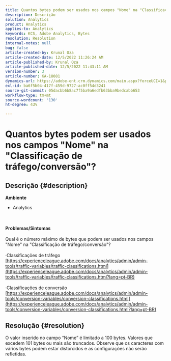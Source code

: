 ```yaml
---
title: Quantos bytes podem ser usados nos campos "Nome" na "Classificação de tráfego/conversão"?
description: Descrição
solution: Analytics
product: Analytics
applies-to: Analytics
keywords: KCS, Adobe Analytics, Bytes
resolution: Resolution
internal-notes: null
bug: false
article-created-by: Krunal Oza
article-created-date: 12/5/2022 11:26:24 AM
article-published-by: Krunal Oza
article-published-date: 12/5/2022 11:43:11 AM
version-number: 3
article-number: KA-18081
dynamics-url: https://adobe-ent.crm.dynamics.com/main.aspx?forceUCI=1&pagetype=entityrecord&etn=knowledgearticle&id=650ddda4-8f74-ed11-81aa-6045bd006c82
exl-id: ba6f5b04-417f-459d-9727-ac0ff54d3241
source-git-commit: 05dacbb6b8ac7f5ba9a6edfb63bba9bedcabb653
workflow-type: tm+mt
source-wordcount: '130'
ht-degree: 43%

---
```


# Quantos bytes podem ser usados nos campos &quot;Nome&quot; na &quot;Classificação de tráfego/conversão&quot;?

## Descrição {#description}

<b>Ambiente</b>
- Analytics

<br> <br><b>Problemas/Sintomas</b><br> <br>Qual é o número máximo de bytes que podem ser usados nos campos &quot;Nome&quot; na &quot;Classificação de tráfego/conversão&quot;?<br> <br>·Classificações de tráfego
[https://experienceleague.adobe.com/docs/analytics/admin/admin-tools/traffic-variables/traffic-classifications.html](https://experienceleague.adobe.com/docs/analytics/admin/admin-tools/traffic-variables/traffic-classifications.html?lang=pt-BR)<br> <br>·Classificações de conversão
[https://experienceleague.adobe.com/docs/analytics/admin/admin-tools/conversion-variables/conversion-classifications.html](https://experienceleague.adobe.com/docs/analytics/admin/admin-tools/conversion-variables/conversion-classifications.html?lang=pt-BR)

## Resolução {#resolution}


O valor inserido no campo “Nome” é limitado a 100 bytes. Valores que excedem 101 bytes ou mais são truncados. Observe que os caracteres com vários bytes podem estar distorcidos e as configurações não serão refletidas.
